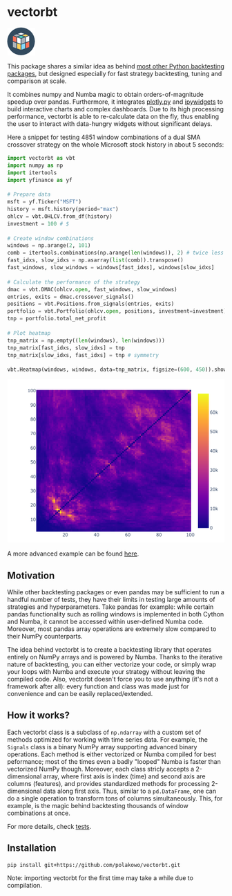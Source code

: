 # vectorbt

![Made by Vectors Market](logo.png)

This package shares a similar idea as behind [most other Python backtesting packages](https://github.com/mementum/backtrader#alternatives), but designed especially for fast strategy backtesting, tuning and comparison at scale. 

It combines numpy and Numba magic to obtain orders-of-magnitude speedup over pandas. Furthermore, it integrates [plotly.py](https://github.com/plotly/plotly.py) and [ipywidgets](https://github.com/jupyter-widgets/ipywidgets) to build interactive charts and complex dashboards. Due to its high processing performance, vectorbt is able to re-calculate data on the fly, thus enabling the user to interact with data-hungry widgets without significant delays.

Here a snippet for testing 4851 window combinations of a dual SMA crossover strategy on the whole Microsoft stock history in about 5 seconds:

```python
import vectorbt as vbt
import numpy as np
import itertools
import yfinance as yf

# Prepare data
msft = yf.Ticker("MSFT")
history = msft.history(period="max")
ohlcv = vbt.OHLCV.from_df(history)
investment = 100 # $

# Create window combinations
windows = np.arange(2, 101)
comb = itertools.combinations(np.arange(len(windows)), 2) # twice less params
fast_idxs, slow_idxs = np.asarray(list(comb)).transpose()
fast_windows, slow_windows = windows[fast_idxs], windows[slow_idxs]

# Calculate the performance of the strategy
dmac = vbt.DMAC(ohlcv.open, fast_windows, slow_windows)
entries, exits = dmac.crossover_signals()
positions = vbt.Positions.from_signals(entries, exits)
portfolio = vbt.Portfolio(ohlcv.open, positions, investment=investment)
tnp = portfolio.total_net_profit

# Plot heatmap
tnp_matrix = np.empty((len(windows), len(windows)))
tnp_matrix[fast_idxs, slow_idxs] = tnp
tnp_matrix[slow_idxs, fast_idxs] = tnp # symmetry

vbt.Heatmap(windows, windows, data=tnp_matrix, figsize=(600, 450)).show_png()
```

![msft_heatmap.png](msft_heatmap.png)

A more advanced example can be found [here](examples/Bitcoin_DMAC.ipynb).

## Motivation

While other backtesting packages or even pandas may be sufficient to run a handful number of tests, they have their limits in testing large amounts of strategies and hyperparameters. Take pandas for example: while certain pandas functionality such as rolling windows is implemented in both Cython and Numba, it cannot be accessed within user-defined Numba code. Moreover, most pandas array operations are extremely slow compared to their NumPy counterparts. 

The idea behind vectorbt is to create a backtesting library that operates entirely on NumPy arrays and is powered by Numba. Thanks to the iterative nature of backtesting, you can either vectorize your code, or simply wrap your loops with Numba and execute your strategy without leaving the compiled code. Also, vectorbt doesn't force you to use anything (it's not a framework after all): every function and class was made just for convenience and can be easily replaced/extended.

## How it works?

Each vectorbt class is a subclass of `np.ndarray` with a custom set of methods optimized for working with time series data. For example, the `Signals` class is a binary NumPy array supporting advanced binary operations. Each method is either vectorized or Numba compiled for best peformance; most of the times even a badly "looped" Numba is faster than vectorized NumPy though. Moreover, each class stricly accepts a 2-dimensional array, where first axis is index (time) and second axis are columns (features), and provides standardized methods for processing 2-dimensional data along first axis. Thus, similar to a `pd.DataFrame`, one can do a single operation to transform tons of columns simultaneously. This, for example, is the magic behind backtesting thousands of window combinations at once.

For more details, check [tests](tests/Modules.ipynb).

## Installation

```
pip install git+https://github.com/polakowo/vectorbt.git
```

Note: importing vectorbt for the first time may take a while due to compilation.
